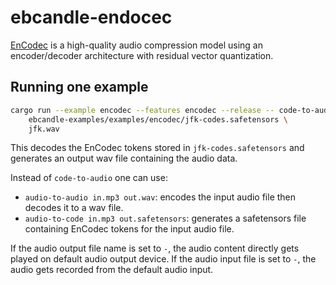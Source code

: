 # ebcandle-endocec

[EnCodec](https://huggingface.co/facebook/encodec_24khz) is a high-quality audio
compression model using an encoder/decoder architecture with residual vector
quantization.

## Running one example

```bash
cargo run --example encodec --features encodec --release -- code-to-audio \
    ebcandle-examples/examples/encodec/jfk-codes.safetensors \
    jfk.wav
```

This decodes the EnCodec tokens stored in `jfk-codes.safetensors` and generates
an output wav file containing the audio data.

Instead of `code-to-audio` one can use:
- `audio-to-audio in.mp3 out.wav`: encodes the input audio file then decodes it to a wav file.
- `audio-to-code in.mp3 out.safetensors`: generates a safetensors file
  containing EnCodec tokens for the input audio file.

If the audio output file name is set to `-`, the audio content directly gets
played on default audio output device. If the audio input file is set to `-`, the audio
gets recorded from the default audio input.

